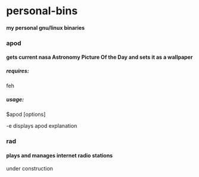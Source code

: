 # personal-bins
#### my personal gnu/linux binaries


### apod
#### gets current nasa Astronomy Picture Of the Day and sets it as a wallpaper

##### requires:
feh

##### usage:
$apod [options]

  -e  displays apod explanation
  

### rad
#### plays and manages internet radio stations

under construction

